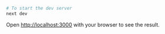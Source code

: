 
```bash
# To start the dev server
next dev
```

Open [http://localhost:3000](http://localhost:3000) with your browser to see the result.

